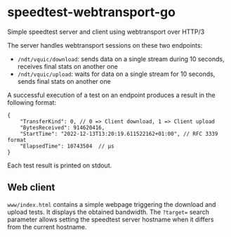 # speedtest-webtransport-go
Simple speedtest server and client using webtransport over HTTP/3

The server handles webtransport sessions on these two endpoints:
- `/ndt/vquic/download`: sends data on a single stream during 10 seconds, receives final stats on another one
- `/ndt/vquic/upload`: waits for data on a single stream for 10 seconds, sends final stats on another one

A successful execution of a test on an endpoint produces a result in the following format:
```
{
    "TransferKind": 0, // 0 => Client download, 1 => Client upload
    "BytesReceived": 914620416,
    "StartTime": "2022-12-13T13:20:19.611522162+01:00", // RFC 3339 format
    "ElapsedTime": 10743504  // µs
}
```

Each test result is printed on stdout.

## Web client

`www/index.html` contains a simple webpage triggering the download and upload tests.
It displays the obtained bandwidth. The `?target=` search parameter allows setting the speedtest server hostname
when it differs from the current hostname.